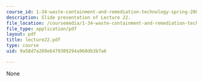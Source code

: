 ```yaml
---
course_id: 1-34-waste-containment-and-remediation-technology-spring-2004
description: Slide presentation of Lecture 22.
file_location: /coursemedia/1-34-waste-containment-and-remediation-technology-spring-2004/9a58d7a289e6479309294a960db3b7a6_lecture22.pdf
file_type: application/pdf
layout: pdf
title: lecture22.pdf
type: course
uid: 9a58d7a289e6479309294a960db3b7a6

---
```

None